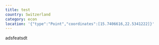 ```yaml
---
title: test
country: Switzerland
category: econ
location: '{"type":"Point","coordinates":[15.7406616,22.5341222]}'
---
```

adsfeatsdt